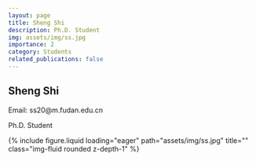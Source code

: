 ```yaml
---
layout: page
title: Sheng Shi
description: Ph.D. Student
img: assets/img/ss.jpg
importance: 2
category: Students
related_publications: false
---
```




<div class="row">
    <div class="col-sm-8 mt-3 mt-md-0">
        <h2>Sheng Shi</h2>
        <p>Email: ss20@m.fudan.edu.cn</p>
        <p>Ph.D. Student</p>
    </div>
    <div class="col-sm-4 mt-3 mt-md-0">
        {% include figure.liquid loading="eager" path="assets/img/ss.jpg" title="" class="img-fluid rounded z-depth-1" %}
    </div>
</div>
